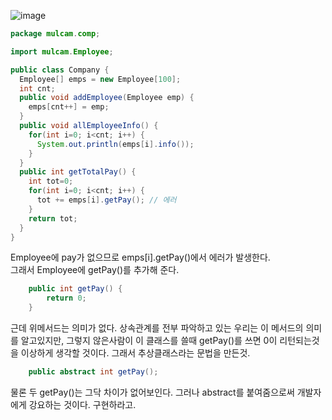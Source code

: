 ![image](https://user-images.githubusercontent.com/68311318/121989207-aa5f4d80-cdd6-11eb-8755-46a17ef712c5.png)
```java
package mulcam.comp;

import mulcam.Employee;

public class Company {
  Employee[] emps = new Employee[100];
  int cnt;
  public void addEmployee(Employee emp) {
    emps[cnt++] = emp;
  }
  public void allEmployeeInfo() {
    for(int i=0; i<cnt; i++) {
      System.out.println(emps[i].info());
    }
  }
  public int getTotalPay() {
    int tot=0;
    for(int i=0; i<cnt; i++) {
      tot += emps[i].getPay(); // 에러
    }
    return tot;
  }
}
```
Employee에 pay가 없으므로 emps[i].getPay()에서 에러가 발생한다.  
그래서 Employee에 getPay()를 추가해 준다.
```java
	public int getPay() {
		return 0;
	}
```
근데 위메서드는 의미가 없다. 상속관계를 전부 파악하고 있는 우리는 이 메서드의 의미를 알고있지만, 그렇지 않은사람이 이 클래스를 쓸때 getPay()를 쓰면 0이 리턴되는것을 이상하게 생각할 것이다. 그래서 추상클래스라는 문법을 만든것.  
```java
    public abstract int getPay();
```
물론 두 getPay()는 그닥 차이가 없어보인다. 그러나 abstract를 붙여줌으로써 개발자에게 강요하는 것이다. 구현하라고.  